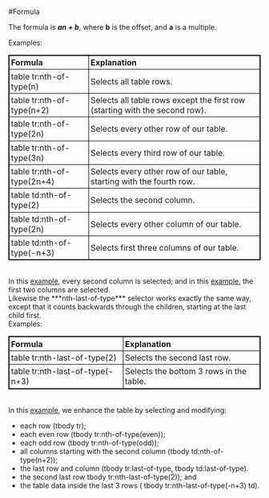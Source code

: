 
#Formula

The formula is ***an + b***,  where **b** is the offset, and **a** is a multiple.

Examples:
<style>
table.mine {
    border-collapse:collapse;
    border: 1px solid black;
  }
  th.mine, td.mine {
    border: 1px solid black;
    padding: 0.2em;
  }

 th.mine {
    background-color:#00ff00;
}

 td.mine1 {
    background-color:#00ff00;
}
 th.mine2, td.mine2 {
    border: 1px solid black;
    padding: 0.2em;
  }

 th.mine2 {
    text-align:left;
}
</style>

<table class = "mine">
<tr><th class = "mine2" >Formula</th><th class = "mine2" >Explanation</th></tr>
<tr><td class = "mine2">table tr:nth-of-type(n)</td><td class = "mine2">Selects all table rows.</td></tr>
<tr><td class = "mine2">table tr:nth-of-type(n+2)</td><td class = "mine2">Selects all table rows except the first row (starting with the second row).</td></tr>
<tr><td class = "mine2">table tr:nth-of-type(2n)</td><td class = "mine2">Selects every other row of our table.</td></tr>
<tr><td class = "mine2">table tr:nth-of-type(3n)</td><td class = "mine2">Selects every third row of our table.</td></tr>
<tr><td class = "mine2">table tr:nth-of-type(2n+4)</td><td class = "mine2">Selects every other row of our table, starting with the fourth row.</td></tr>
<tr><td class = "mine2">table td:nth-of-type(2)</td><td class = "mine2">Selects the second column.</td></tr>
<tr><td class = "mine2">table td:nth-of-type(2n)</td><td class = "mine2">Selects every other column of our table.</td></tr>
<tr><td class = "mine2">table td:nth-of-type(-n+3)</td><td class = "mine2">Selects first three columns of our table.</td></tr>
</table>
<br>
In this <a href = "archives/Class Htmls/nthtype1.htm" target="_blank">example</a>, every second column is selected; and in this 
<a href = "archives/Class Htmls/nthtype2.htm" target="_blank">example</a>, the first two columns are selected.
<br>    
Likewise the ***nth-last-of-type*** selector works exactly the same way, except that it counts backwards through the children, starting at the last child first.  
<br>
Examples:
<table class = "mine">
<tr><th class = "mine2" >Formula</th><th class = "mine2" >Explanation</th></tr>
<tr><td class = "mine2">table tr:nth-last-of-type(2)</td><td class = "mine2">Selects the second last row.</td></tr>
<tr><td class = "mine2">table tr:nth-last-of-type(-n+3)</td><td class = "mine2">Selects the bottom 3 rows in the table.</td></tr>
</table>
<br>
In this <a href = "archives/Class Htmls/mytable.htm" target="_blank">example</a>, we enhance the table by selecting and modifying:

- each row (tbody tr);
- each even row (tbody tr:nth-of-type(even));
- each odd row (tbody tr:nth-of-type(odd));
- all columns starting with the second column (tbody td:nth-of-type(n+2));
- the last row and column (tbody tr:last-of-type,  tbody td:last-of-type).
- the second last row tbody tr:nth-last-of-type(2)); and
- the table data inside the last 3 rows (
tbody tr:nth-last-of-type(-n+3) td).

